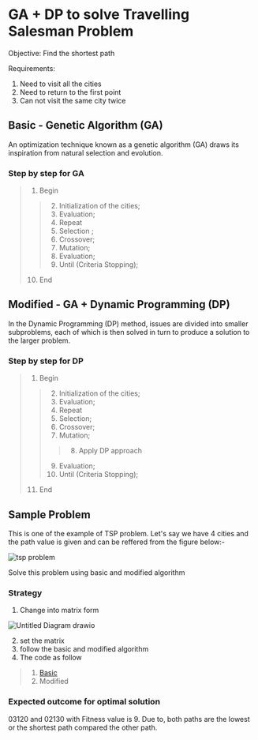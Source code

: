 # GA + DP to solve Travelling Salesman Problem 

Objective: 
Find the shortest path 

Requirements: 
1. Need to visit all the cities 
2. Need to return to the first point
3. Can not visit the same city twice

## Basic - Genetic Algorithm (GA) 

An optimization technique known as a genetic algorithm (GA) draws its inspiration from natural selection and evolution. 

### Step by step for GA

>1. Begin
 >> 2.    Initialization of the cities;
 >> 3.    Evaluation;
 >> 4.    Repeat 
 >> 5.    Selection ;
 >> 6.    Crossover;
 >> 7.    Mutation;
 >> 8.    Evaluation;
 >> 9.    Until (Criteria Stopping);
>10.  End



## Modified  - GA + Dynamic Programming (DP)
In the Dynamic Programming (DP) method, issues are divided into smaller subproblems, each of which is then solved in turn to produce a solution to the larger problem.

### Step by step for DP

>1. Begin
 >> 2.    Initialization of the cities;
 >> 3.    Evaluation;
 >> 4.    Repeat 
 >> 5.    Selection;
 >> 6.    Crossover;
 >> 7.    Mutation;
 >>>  8.   Apply DP approach
 >> 9.    Evaluation;
 >> 10.    Until (Criteria Stopping);
>11.  End


## Sample Problem

This is one of the example of TSP problem.
Let's say we have 4 cities and the path value is given and can be reffered from the figure below:-

![tsp problem](https://user-images.githubusercontent.com/94151132/216835744-7aa47c4d-4c75-4bc4-ab95-7697e626b1b1.png)

Solve this problem using basic and modified algorithm 

### Strategy 

1. Change into matrix form 

![Untitled Diagram drawio](https://user-images.githubusercontent.com/94151132/216835946-73777ecf-10ab-4f68-b4b4-0f570fcf92e9.png)

2. set the matrix
3. follow the basic and modified algorithm 
4. The code as follow 
> 1. [Basic](https://github.com/AimanIsa/GA-DP-for-TSP/blob/main/Basic%20Genetic%20Algorithm.cpp)
> 2. Modified

### Expected outcome for optimal solution 

03120 and 02130 with Fitness value is 9. Due to, both paths are the lowest or the shortest path compared the other path. 
